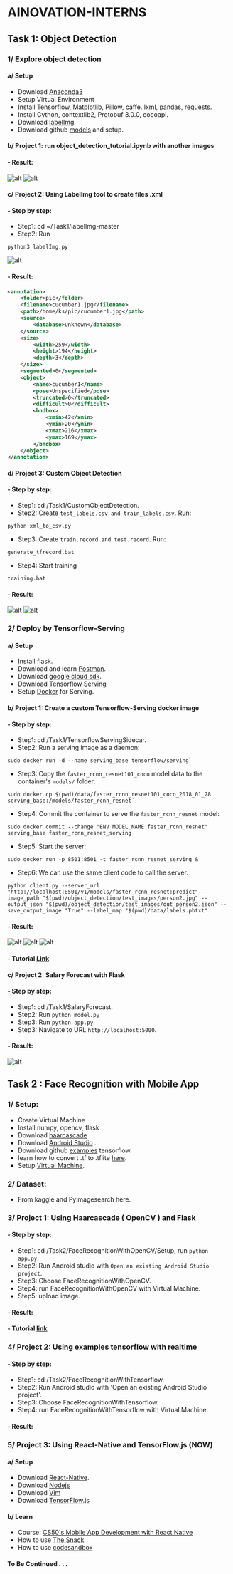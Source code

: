 # AINOVATION-INTERNS

## Task 1: Object Detection

### 1/ Explore object detection

#### a/ Setup
* Download [Anaconda3](https://www.anaconda.com/distribution/)
* Setup Virtual Environment
* Install Tensorflow, Matplotlib, Pillow, caffe. lxml, pandas, requests.
* Install Cython, contextlib2, Protobuf 3.0.0, cocoapi.
* Download [labelImg](https://github.com/tzutalin/labelImg).
* Download github [models](https://github.com/tensorflow/models/tree/master/research/object_detection) and setup.

#### b/ Project 1: run object_detection_tutorial.ipynb with another images

#### - Result: 
![alt](https://github.com/KS-5011/AINOVATION-INTERNS-/blob/master/Task1/project1.1.png)
![alt](https://github.com/KS-5011/AINOVATION-INTERNS-/blob/master/Task1/project1.png)

#### c/ Project 2: Using LabelImg tool to create files .xml
#### - Step by step:
* Step1: cd ~/Task1/labelImg-master
* Step2: Run
```vim
python3 labelImg.py
```
![alt](https://github.com/KS-5011/AINOVATION-INTERNS-/blob/master/Task1/labelImg.png)

#### - Result: 
```xml
<annotation>
	<folder>pic</folder>
	<filename>cucumber1.jpg</filename>
	<path>/home/ks/pic/cucumber1.jpg</path>
	<source>
		<database>Unknown</database>
	</source>
	<size>
		<width>259</width>
		<height>194</height>
		<depth>3</depth>
	</size>
	<segmented>0</segmented>
	<object>
		<name>cucumber1</name>
		<pose>Unspecified</pose>
		<truncated>0</truncated>
		<difficult>0</difficult>
		<bndbox>
			<xmin>42</xmin>
			<ymin>20</ymin>
			<xmax>216</xmax>
			<ymax>169</ymax>
		</bndbox>
	</object>
</annotation>
```


#### d/ Project 3: Custom Object Detection

#### - Step by step:
* Step1: cd /Task1/CustomObjectDetection.
* Step2: Create `test_labels.csv and train_labels.csv`. Run: 
```vim
python xml_to_csv.py
```
* Step3: Create `train.record and test.record`. Run:
```vim
generate_tfrecord.bat
```
* Step4: Start training
```vim
training.bat
```
#### - Result: 
![alt](https://github.com/KS-5011/AINOVATION-INTERNS-/blob/master/Task1/custom.png)
![alt](https://github.com/KS-5011/AINOVATION-INTERNS-/blob/master/Task1/custom2.png)

### 2/ Deploy by Tensorflow-Serving

#### a/ Setup
* Install flask.
* Download and learn [Postman](https://www.postman.com/downloads/).
* Download [google cloud sdk](https://cloud.google.com/sdk).
* Download [Tensorflow Serving](https://github.com/tensorflow/serving)
* Setup [Docker](https://github.com/fpaupier/tensorflow-serving_sidecar/blob/master/docs/setup.md) for Serving. 

#### b/ Project 1: Create a custom Tensorflow-Serving docker image

#### - Step by step:
* Step1: cd /Task1/TensorflowServingSidecar.
* Step2: Run a serving image as a daemon:
```vim
sudo docker run -d --name serving_base tensorflow/serving`
```
* Step3: Copy the `faster_rcnn_resnet101_coco` model data to the container's `models/` folder:
```vim
sudo docker cp $(pwd)/data/faster_rcnn_resnet101_coco_2018_01_28 serving_base:/models/faster_rcnn_resnet`
```
* Step4: Commit the container to serve the `faster_rcnn_resnet` model:
```vim
sudo docker commit --change "ENV MODEL_NAME faster_rcnn_resnet" serving_base faster_rcnn_resnet_serving
```
* Step5: Start the server:
```vim
sudo docker run -p 8501:8501 -t faster_rcnn_resnet_serving &
```
* Step6: We can use the same client code to call the server. 
```vim
python client.py --server_url "http://localhost:8501/v1/models/faster_rcnn_resnet:predict" --image_path "$(pwd)/object_detection/test_images/person2.jpg" --output_json "$(pwd)/object_detection/test_images/out_person2.json" --save_output_image "True" --label_map "$(pwd)/data/labels.pbtxt"
```
#### - Result:
![alt](https://github.com/KS-5011/AINOVATION-INTERNS-/blob/master/Task1/out_bicycle1.jpeg)
![alt](https://github.com/KS-5011/AINOVATION-INTERNS-/blob/master/Task1/out_person2.jpeg)
![alt](https://github.com/KS-5011/AINOVATION-INTERNS-/blob/master/Task1/tensorflowServing.png)

#### - Tutorial [Link](https://towardsdatascience.com/deploy-your-machine-learning-models-with-tensorflow-serving-and-kubernetes-9d9e78e569db)

#### c/ Project 2: Salary Forecast with Flask

#### - Step by step:
* Step1: cd /Task1/SalaryForecast.
* Step2: Run `python model.py`
* Step3: Run `python app.py`.
* Step3: Navigate to URL `http://localhost:5000`.
#### - Result:
![alt](https://github.com/KS-5011/AINOVATION-INTERNS-/blob/master/Task1/Salary.png)

## Task 2 : Face Recognition with Mobile App

### 1/ Setup:
* Create Virtual Machine
* Install numpy, opencv, flask
* Download [haarcascade](https://github.com/opencv/opencv/tree/master/data/haarcascades)
* Download [Android Studio](https://developer.android.com/studio) .
* Download github [examples]([https://github.com/tensorflow/examples](https://github.com/tensorflow/examples)) tensorflow.
* learn how to convert .tf to .tflite [here]([https://www.tensorflow.org/lite/guide/get_started]).
* Setup [Virtual Machine](https://developer.android.com/studio/run/managing-avds).

### 2/ Dataset:
* From kaggle and Pyimagesearch here.

### 3/ Project 1: Using Haarcascade ( OpenCV ) and Flask

#### - Step by step:
* Step1: cd /Task2/FaceRecognitionWithOpenCV/Setup, run `python app.py`.
* Step2: Run Android studio with `Open an existing Android Studio project`.
* Step3: Choose FaceRecognitionWithOpenCV.
* Step4: run FaceRecognitionWithOpenCV with Virtual Machine.
* Step5: upload image.

#### - Result: 



#### - Tutorial [link](https://www.youtube.com/watch?v=b7VkbAUqMqM&t=2495s)

### 4/ Project 2: Using examples tensorflow with realtime

#### - Step by step:
* Step1: cd /Task2/FaceRecognitionWithTensorflow.
* Step2: Run Android studio with 'Open an existing Android Studio project'.
* Step3: Choose FaceRecognitionWithTensorflow.
* Step4: run FaceRecognitionWithTensorflow with Virtual Machine.

#### - Result: 

### 5/ Project 3: Using React-Native and TensorFlow.js (NOW)

#### a/ Setup
* Download [React-Native](https://reactnative.dev/docs/getting-started).
* Download [Nodejs](https://nodejs.org/en/download/)
* Download [Vim](https://www.vim.org/git.php)
* Download [TensorFlow.js](https://www.tensorflow.org/js/tutorials/setup)

#### b/ Learn
* Course: [CS50's Mobile App Development with React Native](https://www.youtube.com/playlist?list=PLhQjrBD2T382gdfveyad09Ierl_3Jh_wR)
* How to use [The Snack](https://snack.expo.io/)
* How to use [codesandbox](https://codesandbox.io/s/new)

#### To Be Continued . . .
